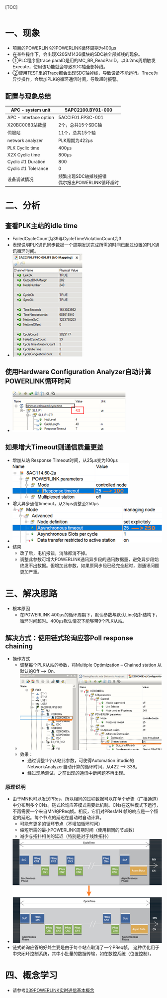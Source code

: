 [TOC]
```toc
```

# 一、现象
- 项目的POWERLINK的POWERLINK循环周期为400μs
- 在某些操作下，会出现X20SM1436模块的SDC轴全部掉线的现象。
- ①PLC程序里trace paraID是用的MC_BR_ReadParID，以3.2ms周期触发Execute，使用该功能就会导致SDC轴全部掉线。
- ②使用TEST里的Trace都会出现SDC轴掉线，导致设备不能运行。Trace为异步操作，会增加PLK的循环通信时间，导致超时报警。

## 配置与现象总结
| APC - system unit      | 5APC2100.BY01-000    |
| ---------------------- | -------------------- |
| APC - Interface option | 5ACCIF01.FPSC-001    |
| X20BC0083站数量        | 2个，总共15个SDC轴   |
| 伺服站                 |11个，总共15个轴      |
| network analyzer       | PLK周期为422μs       |
| PLK Cyclic time        | 400μs                |
| X2X Cyclic time        | 800μs                |
| Cyclic #1 Duration     | 800                  |
| Cyclic #1 Tolerance    | 0                    |
| 设备调试情况           | 频繁出现SDC轴掉线报错<br>偶尔报出POWERLINK循环超时 |

# 二、分析
## 查看PLK主站的idle time
- FailedCycleCount为39与CycleTimeViolationCount为3
- 表现说明PLK通讯同步数据一个周期发送完成所需的时间已超过设置的PLK通讯循环时间。
- ![](FILES/040POWERLINK通信超时分析与解决/image-20230410190543223.png)
## 使用Hardware Configuration Analyzer自动计算POWERLINK循环时间
- ![](FILES/040POWERLINK通信超时分析与解决/image-20230410190659841.png)
## 如果增大Timeout则通信质量更差
- 增加从站 Response Timeout时间，从25μs变为100μs
- ![](FILES/040POWERLINK通信超时分析与解决/image-20230410191948029.png)
- 增大异步通信timeout，从25μs调整至250μs
- ![](FILES/040POWERLINK通信超时分析与解决/image-20230410191911182.png)
- 结果
    - 改了后，电机报错，消除都消不掉。
    - 调整此参数可增大POWERLINK通讯异步段的通讯数据量，避免异步段始终发不出数据。但增加此参数，如果原同步段已经完全超时，则通讯问题更加严重。

# 三、解决思路
- 根本原因
    - 在POWERLINK 400μs的循环周期下，默认参数与默认Line拓扑结构下，循环时间超时。400μs默认情况下能够带9个PLK从站。
## 解决方式：使用链式轮询应答Poll response chaining
- 操作方式
    - 调整每个PLK从站的参数，将Multiple Optimization – Chained  station 从默认的Off —> On.
    - ![](FILES/040POWERLINK通信超时分析与解决/image-20230410192523999.png)
    - 效果：
        - 通过调整11个从站此参数，可使得Automation Studio的NetworkAnalyzer自动计算的循环时间，从422 —> 338。
        - 经过现场测试，之前出现的通讯中断问题不再出现。

### 原理说明
- 由于MN也可以发送PRes，所以相同的过程数据可以在单个步骤（广播通道）中分布到多个CNs。链式轮询应答模式需要此机制。CNs在这种模式下运行，不再需要一个来自MN的PReq帧。相反，它们对PResMN 帧的响应是一个恒定的延迟。每个节点的延迟在启动时自动计算。
    - 可能有更多的循环节点（不增加循环时间）
    - 缩短所需的最小POWERLINK周期时间（使用相同的节点数） 
    - 减少与拓扑相关的延迟（特别是对于线性拓扑）
- ![](FILES/040POWERLINK通信超时分析与解决/image-20230410192827831.png)
- 链式轮询应答的好处主要是由于每个站点取消了一个PReq帧。 这种优化用于中央闭环控制系统，其中小批量的数据传输，如在数控系统（位置控制）。

# 四、概念学习
- 请参考[039POWERLINK实时通信基本概念](039POWERLINK实时通信基本概念.md)
